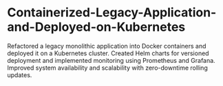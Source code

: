 # Containerized-Legacy-Application-and-Deployed-on-Kubernetes
Refactored a legacy monolithic application into Docker containers and deployed it on a Kubernetes cluster. Created Helm charts for versioned deployment and implemented monitoring using Prometheus and Grafana. Improved system availability and scalability with zero-downtime rolling updates.
